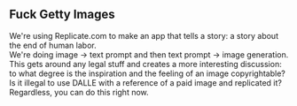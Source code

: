 ## Fuck Getty Images

We're using Replicate.com to make an app that tells a story: a story about the end of human labor.   
We're doing image -> text prompt and then text prompt -> image generation. This gets around any legal stuff and creates a more interesting discussion: to what degree is the inspiration and the feeling of an image copyrightable? Is it illegal to use DALLE with a reference of a paid image and replicated it? Regardless, you can do this right now.   
